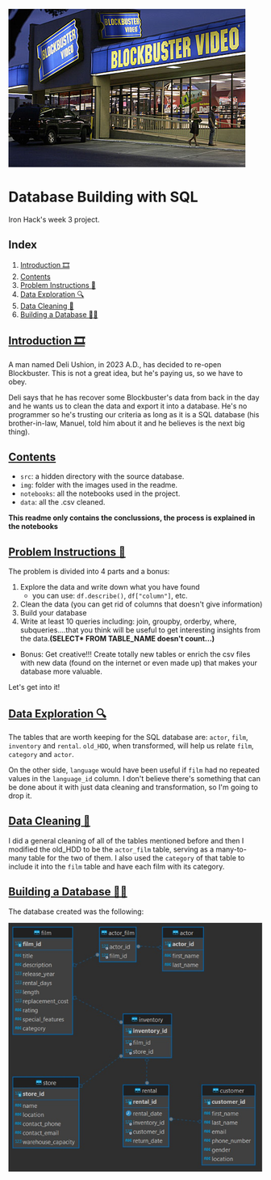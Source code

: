 ![cover](https://github.com/Kohkitos/sql-data-base-building/blob/main/img/cover.jpg)

# Database Building with SQL

Iron Hack's week 3 project.

## Index
1. [Introduction 🎞](#introduction-)
1. [Contents](#contents)
1. [Problem Instructions 📝](#problem-instructions-)
1. [Data Exploration 🔍](#data-exploration-)
1. [Data Cleaning 🧹](#data-cleaning-)
1. [Building a Database 👷‍♂️](#building-database-)


## [Introduction 🎞](#introduction-)

A man named Deli Ushion, in 2023 A.D., has decided to re-open Blockbuster. This is not a great idea, but he's paying us, so we have to obey.

Deli says that he has recover some Blockbuster's data from back in the day and he wants us to clean the data and export it into a database. He's no programmer so he's trusting our criteria as long as it is a SQL database (his brother-in-law, Manuel, told him about it and he believes is the next big thing).


## [Contents](#contents)

+ `src`: a hidden directory with the source database.
+ `img`: folder with the images used in the readme.
+ `notebooks`: all the notebooks used in the project.
+ `data`: all the .csv cleaned.

**This readme only contains the conclussions, the process is explained in the notebooks**

## [Problem Instructions 📝](#problem-instructions-)

The problem is divided into 4 parts and a bonus:

1. Explore the data and write down what you have found
   - you can use: `df.describe()`, `df["column"]`, etc.
1. Clean the data (you can get rid of columns that doesn't give information)
1. Build your database
1. Write at least 10 queries including: join, groupby, orderby, where, subqueries….that you think will be useful to get interesting insights from the data.**(SELECT* FROM TABLE_NAME doesn't count...)**
+ Bonus: Get creative!!! Create totally new tables or enrich the csv files with new data (found on the internet or even made up) that makes your database more valuable.

Let's get into it!

## [Data Exploration 🔍](#data-exploration-)

The tables that are worth keeping for the SQL database are: `actor`, `film`, `inventory` and `rental`. `old_HDD`, when transformed, will help us relate `film`, `category` and `actor`.

On the other side, `language` would have been useful if `film` had no repeated values in the `language_id` column. I don't believe there's something that can be done about it with just data cleaning and transformation, so I'm going to drop it.

## [Data Cleaning 🧹](#data-cleaning-)

I did a general cleaning of all of the tables mentioned before and then I modified the old_HDD to be the `actor_film` table, serving as a many-to-many table for the two of them. I also used the `category` of that table to include it into the `film` table and have each film with its category.

## [Building a Database 👷‍♂️](#building-database-)

The database created was the following:

![database](https://github.com/Kohkitos/sql-data-base-building/blob/main/img/database.jpg)